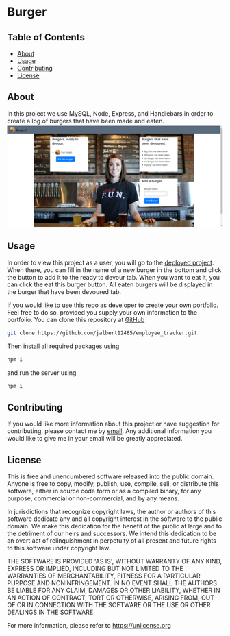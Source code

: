 # Burger
## Table of Contents 
 * [About](#About) 
 * [Usage](#Usage) 
 * [Contributing](#Contributing) 
 * [License](#License) 
  
## About 
 In this project we use MySQL, Node, Express, and Handlebars in order to create a log of burgers that have been made and eaten.
 ![](Screenshot.png) 
 
## Usage 
 In order to view this project as a user, you will go to the [deployed project](https://ghoulish-nightmare-54214.herokuapp.com/).  When there, you can fill in the name of a new burger in the bottom and click the button to add it to the ready to devour tab.  When you want to eat it, you can click the eat this burger button.  All eaten burgers will be displayed in the burger that have been devoured tab.

 If you would like to use this repo as developer to create your own portfolio.  Feel free to do so, provided you supply your own information to the portfolio.  You can clone this repository at [GitHub](https://github.com/jalbert12485/burger) 
```sh 
git clone https://github.com/jalbert12485/employee_tracker.git
 ```    

Then install all required packages using 
```sh 
npm i
 ```    
and run the server using 
```sh 
npm i
 ```    
## Contributing
 If you would like more information about this project or have suggestion for contributing, please contact me by [email](mailto:jalbert@carthage.edu).  Any additional information you would like to give me in your email will be greatly appreciated.

## License 
 This is free and unencumbered software released into the public domain. Anyone is free to copy, modify, publish, use, compile, sell, or distribute this software, either in source code form or as a compiled binary, for any purpose, commercial or non-commercial, and by any means. 
 
 In jurisdictions that recognize copyright laws, the author or authors of this software dedicate any and all copyright interest in the software to the public domain. We make this dedication for the benefit of the public at large and to the detriment of our heirs and successors. We intend this dedication to be an overt act of relinquishment in perpetuity of all present and future rights to this software under copyright law. 
 
 THE SOFTWARE IS PROVIDED 'AS IS', WITHOUT WARRANTY OF ANY KIND, EXPRESS OR IMPLIED, INCLUDING BUT NOT LIMITED TO THE WARRANTIES OF MERCHANTABILITY, FITNESS FOR A PARTICULAR PURPOSE AND NONINFRINGEMENT. IN NO EVENT SHALL THE AUTHORS BE LIABLE FOR ANY CLAIM, DAMAGES OR OTHER LIABILITY, WHETHER IN AN ACTION OF CONTRACT, TORT OR OTHERWISE, ARISING FROM, OUT OF OR IN CONNECTION WITH THE SOFTWARE OR THE USE OR OTHER DEALINGS IN THE SOFTWARE. 
 
 For more information, please refer to <https://unlicense.org> 
